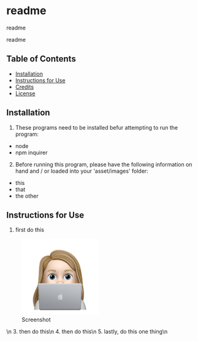 # readme

readme
    
readme

## Table of Contents
* [Installation](#installation)
* [Instructions for Use](#instructions-for-use)
* [Credits](#credits)
* [License](#license)
    
## Installation
1. These programs need to be installed befur attempting to run the program:
- node
- npm inquirer

2. Before running this program, please have the following information on hand and / or loaded into your 'asset/images' folder:
- this
- that
- the other


## Instructions for Use
1. first do this
<figure>
    <img alt='screenshot' src='./assets/images/avatar_nile.png' width='200px'>
    <figcaption>Screenshot</figcaption>
</figure>\n
3. then do this\n
4. then do this\n
5. lastly, do this one thing\n
